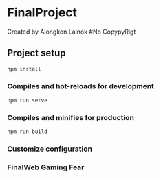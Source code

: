 # FinalProject
Created by Alongkon Lainok #No CopypyRigt

## Project setup
```
npm install
```

### Compiles and hot-reloads for development
```
npm run serve
```

### Compiles and minifies for production
```
npm run build
```

### Customize configuration
### FinalWeb Gaming Fear
